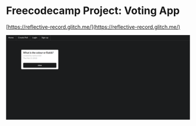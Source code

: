 # Freecodecamp Project: Voting App

[https://reflective-record.glitch.me/](https://reflective-record.glitch.me/)

![screenshot](https://github.com/nsourov/freecodecamp-voting-app/blob/master/1.png "screenshot")
